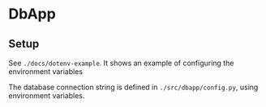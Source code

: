 # DbApp

## Setup

See `./docs/dotenv-example`. It shows an example of configuring the environment variables

The database connection string is defined in `./src/dbapp/config.py`, using environment variables.

